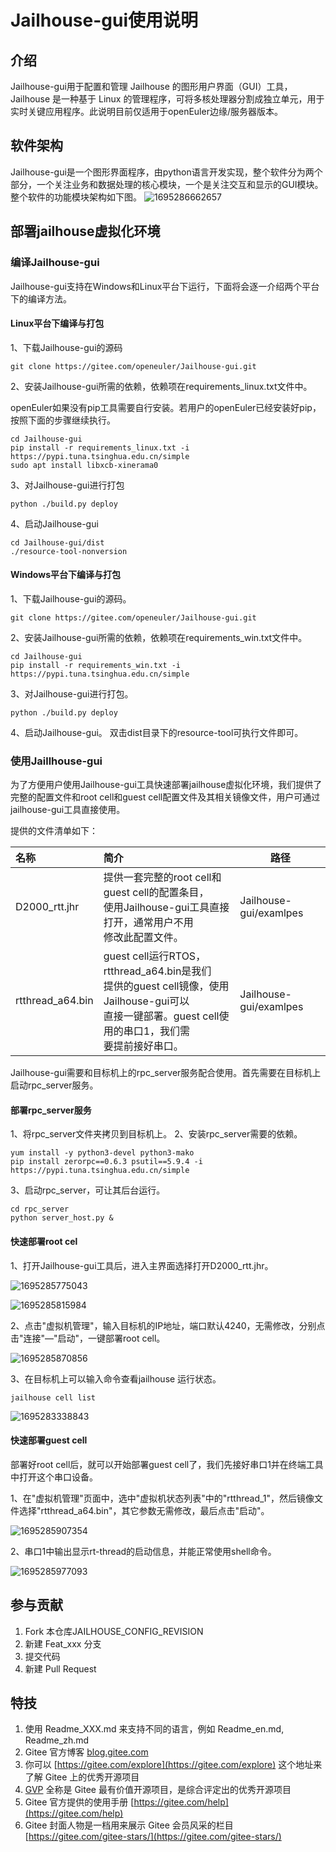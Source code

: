 # Jailhouse-gui使用说明

## 介绍

Jailhouse-gui用于配置和管理 Jailhouse 的图形用户界面（GUI）工具，Jailhouse 是一种基于 Linux 的管理程序，可将多核处理器分割成独立单元，用于实时关键应用程序。此说明目前仅适用于openEuler边缘/服务器版本。

## 软件架构

Jailhouse-gui是一个图形界面程序，由python语言开发实现，整个软件分为两个部分，一个关注业务和数据处理的核心模块，一个是关注交互和显示的GUI模块。整个软件的功能模块架构如下图。
![1695286662657](image/README/1695286662657.png)

## 部署jailhouse虚拟化环境

### 编译Jailhouse-gui

Jailhouse-gui支持在Windows和Linux平台下运行，下面将会逐一介绍两个平台下的编译方法。

#### Linux平台下编译与打包

1、下载Jailhouse-gui的源码

```
git clone https://gitee.com/openeuler/Jailhouse-gui.git
```

2、安装Jailhouse-gui所需的依赖，依赖项在requirements_linux.txt文件中。

openEuler如果没有pip工具需要自行安装。若用户的openEuler已经安装好pip，按照下面的步骤继续执行。

```
cd Jailhouse-gui
pip install -r requirements_linux.txt -i https://pypi.tuna.tsinghua.edu.cn/simple
sudo apt install libxcb-xinerama0
```

3、对Jailhouse-gui进行打包

```
python ./build.py deploy
```

4、启动Jailhouse-gui

```
cd Jailhouse-gui/dist
./resource-tool-nonversion
```

#### Windows平台下编译与打包

1、下载Jailhouse-gui的源码。

```
git clone https://gitee.com/openeuler/Jailhouse-gui.git
```

2、安装Jailhouse-gui所需的依赖，依赖项在requirements_win.txt文件中。

```
cd Jailhouse-gui
pip install -r requirements_win.txt -i https://pypi.tuna.tsinghua.edu.cn/simple
```

3、对Jailhouse-gui进行打包。

```
python ./build.py deploy
```

4、启动Jailhouse-gui。
双击dist目录下的resource-tool可执行文件即可。

### 使用Jaillhouse-gui

为了方便用户使用Jailhouse-gui工具快速部署jailhouse虚拟化环境，我们提供了完整的配置文件和root cell和guest cell配置文件及其相关镜像文件，用户可通过jailhouse-gui工具直接使用。

提供的文件清单如下：

| 名称             | 简介                                                                                                                                                               | 路径                   |
| :--------------- | :----------------------------------------------------------------------------------------------------------------------------------------------------------------- | ---------------------- |
| D2000_rtt.jhr    | 提供一套完整的root cell和guest cell的配置条目，<br />使用Jailhouse-gui工具直接打开，通常用户不用<br />修改此配置文件。                                             | Jailhouse-gui/examlpes |
| rtthread_a64.bin | guest cell运行RTOS，rtthread_a64.bin是我们<br />提供的guest cell镜像，使用Jailhouse-gui可以<br />直接一键部署。guest cell使用的串口1，我们需<br />要提前接好串口。 | Jailhouse-gui/examlpes |

Jailhouse-gui需要和目标机上的rpc_server服务配合使用。首先需要在目标机上启动rpc_server服务。

#### 部署rpc_server服务

1、将rpc_server文件夹拷贝到目标机上。
2、安装rpc_server需要的依赖。

```
yum install -y python3-devel python3-mako
pip install zerorpc==0.6.3 psutil==5.9.4 -i https://pypi.tuna.tsinghua.edu.cn/simple
```

3、启动rpc_server，可让其后台运行。

```
cd rpc_server
python server_host.py &
```

#### 快速部署root cel

1、打开Jailhouse-gui工具后，进入主界面选择打开D2000_rtt.jhr。

![1695285775043](image/README/1695285775043.png)

![1695285815984](image/README/1695285815984.png)

2、点击"虚拟机管理"，输入目标机的IP地址，端口默认4240，无需修改，分别点击"连接"—"启动"，一键部署root cell。

![1695285870856](image/README/1695285870856.png)

3、在目标机上可以输入命令查看jailhouse 运行状态。

```
jailhouse cell list
```

![1695283338843](image/README/1695283338843.png)

#### 快速部署guest cell

部署好root cell后，就可以开始部署guest cell了，我们先接好串口1并在终端工具中打开这个串口设备。

1、在"虚拟机管理"页面中，选中"虚拟机状态列表"中的"rtthread_1"，然后镜像文件选择"rtthread_a64.bin"，其它参数无需修改，最后点击"启动"。

![1695285907354](image/README/1695285907354.png)

2、串口1中输出显示rt-thread的启动信息，并能正常使用shell命令。

![1695285977093](image/README/1695285977093.png)

## 参与贡献

1. Fork 本仓库JAILHOUSE_CONFIG_REVISION
2. 新建 Feat_xxx 分支
3. 提交代码
4. 新建 Pull Request

## 特技

1. 使用 Readme\_XXX.md 来支持不同的语言，例如 Readme\_en.md, Readme\_zh.md
2. Gitee 官方博客 [blog.gitee.com](https://blog.gitee.com)
3. 你可以 [https://gitee.com/explore](https://gitee.com/explore) 这个地址来了解 Gitee 上的优秀开源项目
4. [GVP](https://gitee.com/gvp) 全称是 Gitee 最有价值开源项目，是综合评定出的优秀开源项目
5. Gitee 官方提供的使用手册 [https://gitee.com/help](https://gitee.com/help)
6. Gitee 封面人物是一档用来展示 Gitee 会员风采的栏目 [https://gitee.com/gitee-stars/](https://gitee.com/gitee-stars/)
